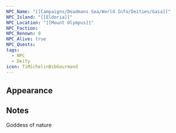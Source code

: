 ```yaml
---
NPC_Name: "[[Campaigns/Deadmans Sea/World Info/Deities/Gaia]]"
NPC_Island: "[[Eldoria]]"
NPC_Location: "[[Mount Olympus]]"
NPC_Faction: 
NPC_Renown: 0
NPC_Alive: true
NPC_Quests: 
tags:
  - NPC
  - Deity
icon: TiMichelinBibGourmand
---
```

## Appearance 



## Notes
Goddess of nature



